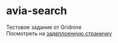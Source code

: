 # avia-search

Тестовое задание от Gridnine  
Посмотреть на [задеплоенную страничку](https://gennady-bars.github.io/avia-search/)
